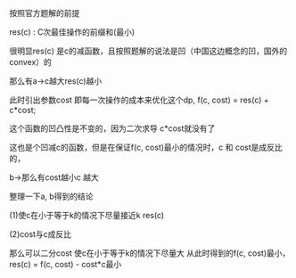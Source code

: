 按照官方题解的前提

res(c) : C次最佳操作的前缀和(最小)

很明显res(c) 是c的减函数，且按照题解的说法是凹（中国这边概念的凹，国外的convex）的

那么有a->c越大res(c)越小

此时引出参数cost 即每一次操作的成本来优化这个dp, f(c, cost) = res(c) + c*cost;

这个函数的凹凸性是不变的，因为二次求导 c*cost就没有了

 这也是个凹减c的函数，但是在保证f(c, cost)最小的情况时，c 和 cost是成反比的，

b->那么有cost越小c 越大 

整理一下a, b得到的结论

(1)使c在小于等于k的情况下尽量接近k res(c)

(2)cost与c成反比

那么可以二分cost 使c在小于等于k的情况下尽量大 从此时得到的f(c, cost)最小，res(c) = f(c, cost) - cost*c最小

